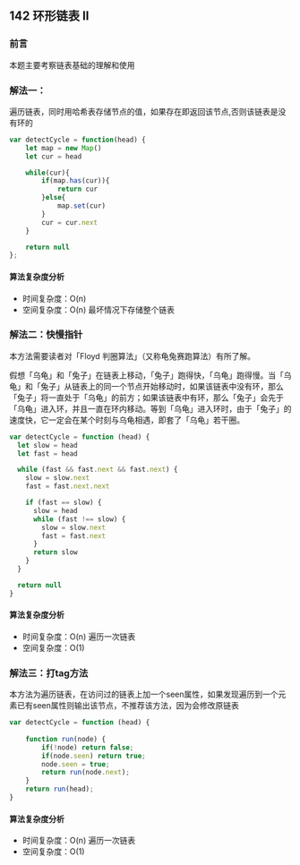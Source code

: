 ## 142 环形链表 II

### 前言
本题主要考察链表基础的理解和使用


### 解法一：
遍历链表，同时用哈希表存储节点的值，如果存在即返回该节点,否则该链表是没有环的

```js
var detectCycle = function(head) {
    let map = new Map()
    let cur = head

    while(cur){
        if(map.has(cur)){
            return cur
        }else{
            map.set(cur)
        }
        cur = cur.next
    }

    return null
};
```

#### 算法复杂度分析
- 时间复杂度：O(n)
- 空间复杂度：O(n) 最坏情况下存储整个链表
&nbsp;
### 解法二：快慢指针
本方法需要读者对「Floyd 判圈算法」（又称龟兔赛跑算法）有所了解。

假想「乌龟」和「兔子」在链表上移动，「兔子」跑得快，「乌龟」跑得慢。当「乌龟」和「兔子」从链表上的同一个节点开始移动时，如果该链表中没有环，那么「兔子」将一直处于「乌龟」的前方；如果该链表中有环，那么「兔子」会先于「乌龟」进入环，并且一直在环内移动。等到「乌龟」进入环时，由于「兔子」的速度快，它一定会在某个时刻与乌龟相遇，即套了「乌龟」若干圈。

```js
var detectCycle = function (head) {
  let slow = head
  let fast = head

  while (fast && fast.next && fast.next) {
    slow = slow.next
    fast = fast.next.next

    if (fast == slow) {
      slow = head
      while (fast !== slow) {
        slow = slow.next
        fast = fast.next
      }
      return slow
    }
  }

  return null
}
```

#### 算法复杂度分析
- 时间复杂度：O(n) 遍历一次链表
- 空间复杂度：O(1)
&nbsp;
### 解法三：打tag方法
本方法为遍历链表，在访问过的链表上加一个seen属性，如果发现遍历到一个元素已有seen属性则输出该节点，不推荐该方法，因为会修改原链表

```js
var detectCycle = function (head) {
    
    function run(node) {
        if(!node) return false;
        if(node.seen) return true;
        node.seen = true;
        return run(node.next);
    }
    return run(head);
}
```

#### 算法复杂度分析
- 时间复杂度：O(n) 遍历一次链表
- 空间复杂度：O(1)
&nbsp;

